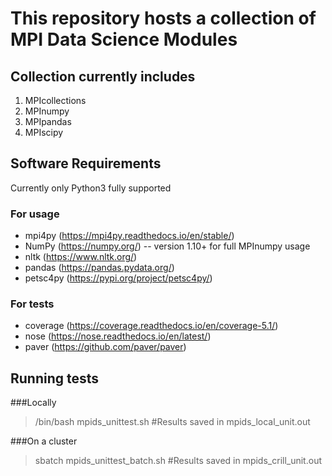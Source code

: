 # This repository hosts a collection of MPI Data Science Modules

## Collection currently includes
1. MPIcollections
2. MPInumpy
3. MPIpandas
4. MPIscipy

## Software Requirements
Currently only Python3 fully supported

### For usage
- mpi4py (https://mpi4py.readthedocs.io/en/stable/)
- NumPy (https://numpy.org/)
  -- version 1.10+ for full MPInumpy usage
- nltk (https://www.nltk.org/)
- pandas (https://pandas.pydata.org/)
- petsc4py (https://pypi.org/project/petsc4py/)

### For tests
- coverage (https://coverage.readthedocs.io/en/coverage-5.1/)
- nose (https://nose.readthedocs.io/en/latest/)
- paver (https://github.com/paver/paver)

## Running tests

###Locally

> /bin/bash mpids_unittest.sh #Results saved in mpids_local_unit.out

###On a cluster

> sbatch mpids_unittest_batch.sh #Results saved in mpids_crill_unit.out
